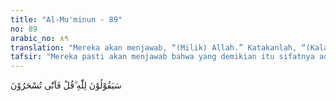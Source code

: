 ```yaml
---
title: "Al-Mu'minun - 89"
no: 89
arabic_no: ٨٩
translation: "Mereka akan menjawab, “(Milik) Allah.” Katakanlah, “(Kalau demikian), maka bagaimana kamu sampai tertipu?”"
tafsir: "Mereka pasti akan menjawab bahwa yang demikian itu sifatnya adalah Allah semata. Oleh sebab itu, Allah memastikan bahwa mereka akan menjawab seperti itu dan memerintahkan kepada Nabi untuk menanyakan kembali kepada mereka. Kalau mereka mengetahui bahwa Allah Yang Mahakuasa dan Mahaperkasa, mengapa mereka sampai tertipu dan berpaling dari agama tauhid dan selalu menentang Allah dan durhaka kepada-Nya? Dengan menyembah berhala atau lainnya seakan-akan mereka telah kena sihir dan pikiran mereka tak dapat mempercayai lagi sehingga akidah mereka menjadi kacau balau, mencampur aduk yang benar dengan yang salah, sehingga mereka mempersekutukan Allah dengan lain-Nya. Padahal Allah tidak akan membenarkan tindakan mereka itu bahkan sangat murka."
---
```


سَيَقُوْلُوْنَ لِلّٰهِ ۗقُلْ فَاَنّٰى تُسْحَرُوْنَ
